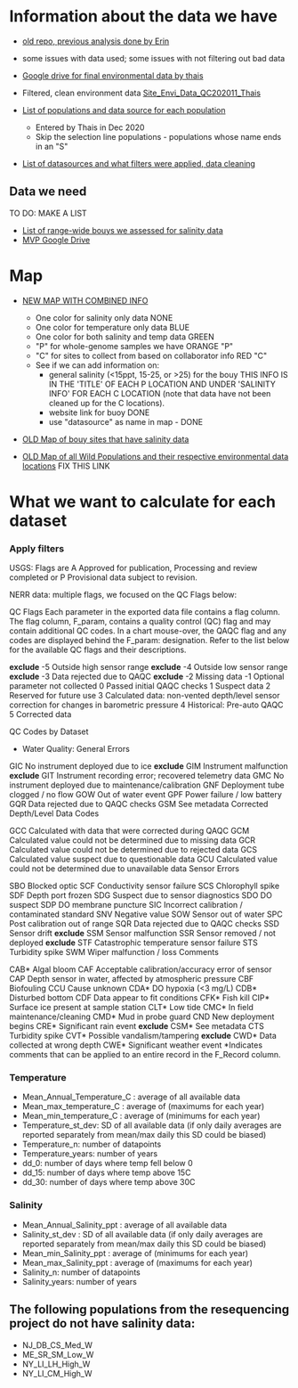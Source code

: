 
# Information about the data we have

- [old repo, previous analysis done by Erin](https://github.com/MarineEvoEcoLab/OysterGenomeProject/tree/master/popstructureOutliers/data/environment)
- some issues with data used; some issues with not filtering out bad data

- [Google drive for final environmental data by thais](https://drive.google.com/drive/folders/1gsdFaAyLbL1BcN6Ss4fb1TjRDr-K7vaL?usp=sharing)

- Filtered, clean environment data [Site_Envi_Data_QC202011_Thais](https://drive.google.com/drive/folders/1gsdFaAyLbL1BcN6Ss4fb1TjRDr-K7vaL)

- [List of populations and data source for each population](https://docs.google.com/spreadsheets/d/1UPv-Lo2Ak2PhheqoyhA-HvnRhvn80Mdw85bakwYTvFU/edit?pli=1#gid=488191574) 
  - Entered by Thais in Dec 2020 
  - Skip the selection line populations - populations whose name ends in an "S"

- [List of datasources and what filters were applied, data cleaning](https://docs.google.com/spreadsheets/d/1ySYfxii6Z8q7BmNCyhmOYNfLbcpDIpsFER24YW5m08M/edit#gid=1467712745)



## Data we need

TO DO: MAKE A LIST

- [List of range-wide bouys we assessed for salinity data](https://docs.google.com/spreadsheets/d/1Juhol1DScMhPRLlBX7P23sqfddnqQ2pT2KkXKv1yAUk/edit#gid=552433388)
- [MVP Google Drive](https://drive.google.com/open?id=1ByD3YWeNVWYFYh6gnrO1oZA8j8Xe-YDT)

# Map

- [NEW MAP WITH COMBINED INFO](https://www.google.com/maps/d/edit?mid=1lgMGFGFNZIHxBEfI2eZBPsmDu_zM06nI&ll=30.31532912127891%2C-85.05581390625001&z=5)
  - One color for salinity only data NONE
  - One color for temperature only data BLUE
  - One color for both salinity and temp data GREEN
  - "P" for whole-genome samples we have ORANGE "P"
  - "C" for sites to collect from based on collaborator info RED "C"
  - See if we can add information on:
    -  general salinity (<15ppt, 15-25, or >25) for the bouy THIS INFO IS IN THE 'TITLE' OF EACH P LOCATION AND UNDER 'SALINITY INFO' FOR EACH C LOCATION (note that data have not been cleaned up for the C locations).
    - website link for buoy DONE
    - use "datasource" as name in map - DONE


- [OLD Map of bouy sites that have salinity data](https://www.google.com/maps/d/viewer?ll=40.33360977259689%2C-78.13703889&z=6&mid=1KSCN-iwrqxIKESxX4FkWQZUVBUPrbAJk)
- [OLD Map of all Wild Populations and their respective environmental data locations](https://www.google.com/maps/d/edit?mid=1-ViurISNSSC9OIeHt1w02nIc-fzWxsrE&usp=sharing) FIX THIS LINK



# What we want to calculate for each dataset

### Apply filters

USGS: Flags are A Approved for publication, Processing and review completed or P Provisional data subject to revision.

NERR data: multiple flags, we focused on the QC Flags below:

QC Flags
Each parameter in the exported data file contains a flag column. The flag column, F_param, contains a quality control (QC) flag and may contain additional QC codes. In a chart mouse-over, the QAQC flag and any codes are displayed behind the F_param: designation. Refer to the list below for the available QC flags and their descriptions.

**exclude** -5 Outside high sensor range
**exclude** -4 Outside low sensor range
**exclude** -3 Data rejected due to QAQC
**exclude** -2 Missing data
-1 Optional parameter not collected
 0 Passed initial QAQC checks
 1 Suspect data
 2 Reserved for future use
 3 Calculated data: non-vented depth/level sensor correction for changes in barometric pressure
 4 Historical: Pre-auto QAQC
 5 Corrected data
 
QC Codes by Dataset
- Water Quality:
General Errors

GIC No instrument deployed due to ice
**exclude** GIM Instrument malfunction 
**exclude** GIT Instrument recording error; recovered telemetry data
GMC No instrument deployed due to maintenance/calibration
GNF Deployment tube clogged / no flow
GOW Out of water event
GPF Power failure / low battery
GQR Data rejected due to QAQC checks
GSM See metadata
Corrected Depth/Level Data Codes

GCC Calculated with data that were corrected during QAQC
GCM Calculated value could not be determined due to missing data
GCR Calculated value could not be determined due to rejected data
GCS Calculated value suspect due to questionable data
GCU Calculated value could not be determined due to unavailable data
Sensor Errors

SBO Blocked optic
SCF Conductivity sensor failure
SCS Chlorophyll spike
SDF Depth port frozen
SDG Suspect due to sensor diagnostics
SDO DO suspect
SDP DO membrane puncture
SIC Incorrect calibration / contaminated standard
SNV Negative value
SOW Sensor out of water
SPC Post calibration out of range
SQR Data rejected due to QAQC checks
SSD Sensor drift
**exclude** SSM Sensor malfunction
SSR Sensor removed / not deployed
**exclude** STF Catastrophic temperature sensor failure
STS Turbidity spike
SWM Wiper malfunction / loss
Comments

CAB* Algal bloom
CAF Acceptable calibration/accuracy error of sensor
CAP Depth sensor in water, affected by atmospheric pressure
CBF Biofouling
CCU Cause unknown
CDA* DO hypoxia (<3 mg/L)
CDB* Disturbed bottom
CDF Data appear to fit conditions
CFK* Fish kill
CIP* Surface ice present at sample station
CLT* Low tide
CMC* In field maintenance/cleaning
CMD* Mud in probe guard
CND New deployment begins
CRE* Significant rain event
**exclude** CSM* See metadata
CTS Turbidity spike
CVT* Possible vandalism/tampering
**exclude** CWD* Data collected at wrong depth
CWE* Significant weather event
*Indicates comments that can be applied to an entire record in the F_Record column.

### Temperature
* Mean_Annual_Temperature_C	: average of all available data
* Mean_max_temperature_C	: average of (maximums for each year)
* Mean_min_temperature_C	: average of (minimums for each year)
* Temperature_st_dev: SD of all available data (if only daily averages are reported separately from mean/max daily this SD could be biased)
* Temperature_n: number of datapoints
* Temperature_years: number of years
*	dd_0: number of days where temp fell below 0
* dd_15: number of days where temp above 15C
* dd_30: number of days where temp above 30C

### Salinity
* Mean_Annual_Salinity_ppt	: average of all available data
* Salinity_st_dev	: SD of all available data (if only daily averages are reported separately from mean/max daily this SD could be biased)
* Mean_min_Salinity_ppt	: average of (minimums for each year)
* Mean_max_Salinity_ppt : average of (maximums for each year)
* Salinity_n: number of datapoints
* Salinity_years: number of years

## The following populations from the resequencing project do not have salinity data:

- NJ_DB_CS_Med_W
- ME_SR_SM_Low_W
- NY_LI_LH_High_W
- NY_LI_CM_High_W
